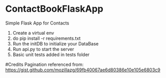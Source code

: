 # ContactBookFlaskApp
Simple Flask App for Contacts
1. Create a virtual env
2. do pip install -r requirements.txt
3. Run the initDB to initialize your DataBase
4. Run api.py to start the server
5. Basic unit tests added in tests folder

#Credits
Pagination referenced from: https://gist.github.com/mozillazg/69fb40067ae6d80386e10e105e6803c9